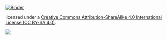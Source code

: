 [![Binder](https://mybinder.org/badge_logo.svg)](https://mybinder.org/v2/gh/peterakersten/school/master)

licensed under a [Creative Commons Attribution-ShareAlike 4.0 International License (CC BY-SA 4.0)](https://creativecommons.org/licenses/by-sa/4.0/). 
    
<img align="left" src="https://licensebuttons.net/l/by-sa/3.0/88x31.png">
